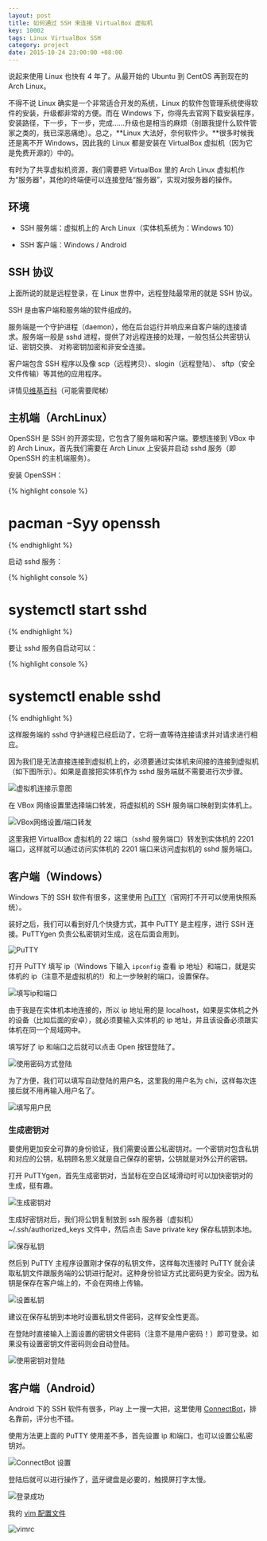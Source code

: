 ```yaml
---
layout: post
title: 如何通过 SSH 来连接 VirtualBox 虚拟机
key: 10002
tags: Linux VirtualBox SSH
category: project
date: 2015-10-24 23:00:00 +08:00
---
```


说起来使用 Linux 也快有 4 年了。从最开始的 Ubuntu 到 CentOS 再到现在的 Arch Linux。

不得不说 Linux 确实是一个非常适合开发的系统，Linux 的软件包管理系统使得软件的安装，升级都非常的方便。而在 Windows 下，你得先去官网下载安装程序，安装路径，下一步，下一步，完成……升级也是相当的麻烦（别跟我提什么软件管家之类的，我已深恶痛绝）。总之，**Linux 大法好，奈何软件少。**很多时候我还是离不开 Windows，因此我的 Linux 都是安装在 VirtualBox 虚拟机（因为它是免费开源的）中的。

有时为了共享虚拟机资源，我们需要把 VirtualBox 里的 Arch Linux 虚拟机作为“服务器”，其他的终端便可以连接登陆“服务器”，实现对服务器的操作。
<!--more-->

## 环境

- SSH 服务端：虚拟机上的 Arch Linux（实体机系统为：Windows 10）

- SSH 客户端：Windows / Android

## SSH 协议

上面所说的就是远程登录，在 Linux 世界中，远程登陆最常用的就是 SSH 协议。

SSH 是由客户端和服务端的软件组成的。

服务端是一个守护进程（daemon），他在后台运行并响应来自客户端的连接请求。服务端一般是 sshd 进程，提供了对远程连接的处理，一般包括公共密钥认证、密钥交换、 对称密钥加密和非安全连接。

客户端包含 SSH 程序以及像 scp（远程拷贝）、slogin（远程登陆）、 sftp（安全文件传输）等其他的应用程序。

详情见[维基百科](https://zh.wikipedia.org/wiki/Secure_Shell)（可能需要爬梯）

## 主机端（ArchLinux）

OpenSSH 是 SSH 的开源实现，它包含了服务端和客户端。要想连接到 VBox 中的 Arch Linux，首先我们需要在 Arch Linux 上安装并启动 sshd 服务（即 OpenSSH 的主机端服务）。

安装 OpenSSH：

{% highlight console %}
# pacman -Syy openssh
{% endhighlight %}

启动 sshd 服务：

{% highlight console %}
# systemctl start sshd
{% endhighlight %}

要让 sshd 服务自启动可以：

{% highlight console %}
# systemctl enable sshd
{% endhighlight %}

这样服务端的 sshd 守护进程已经启动了，它将一直等待连接请求并对请求进行相应。

因为我们是无法直接连接到虚拟机上的，必须要通过实体机来间接的连接到虚拟机（如下图所示）。如果是直接把实体机作为 sshd 服务端就不需要进行次步骤。

![虚拟机连接示意图](https://ww2.sinaimg.cn/large/73bd9e13jw1exdn5mgqedj20d609z0ss.jpg)

在 VBox 网络设置里选择端口转发，将虚拟机的 SSH 服务端口映射到实体机上。

![VBox网络设置/端口转发](https://ww3.sinaimg.cn/large/73bd9e13jw1ex0xxg0sqnj20hc099t8p.jpg)

这里我把 VirtualBox 虚拟机的 22 端口（sshd 服务端口）转发到实体机的 2201 端口，这样就可以通过访问实体机的 2201 端口来访问虚拟机的 sshd 服务端口。

## 客户端（Windows）

Windows 下的 SSH 软件有很多，这里使用 [PuTTY](http://www.putty.org/)（官网打不开可以使用快照系统）。

装好之后，我们可以看到好几个快捷方式，其中 PuTTY 是主程序，进行 SSH 连接。PuTTYgen 负责公私密钥对生成，这在后面会用到。

![PuTTY](https://ww4.sinaimg.cn/large/73bd9e13jw1exdp9flr7lj204k072aa8.jpg)

打开 PuTTY 填写 ip（Windows 下输入 `ipconfig` 查看 ip 地址）和端口，就是实体机的 ip（注意不是虚拟机的!）和上一步映射的端口，设置保存。

![填写ip和端口](https://ww4.sinaimg.cn/large/73bd9e13jw1ex0xxh007qj20ck0c5aag.jpg)

由于我是在实体机本地连接的，所以 ip 地址用的是 localhost，如果是实体机之外的设备（比如后面的安卓），就必须要输入实体机的 ip 地址，并且该设备必须跟实体机在同一个局域网中。

填写好了 ip 和端口之后就可以点击 Open 按钮登陆了。

![使用密码方式登陆](https://ww3.sinaimg.cn/large/73bd9e13jw1ex0xxl9bj9j20id0bmgli.jpg)

为了方便，我们可以填写自动登陆的用户名，这里我的用户名为 chi，这样每次连接后就不用再输入用户名了。

![填写用户民](https://ww3.sinaimg.cn/large/73bd9e13jw1ex0xxhp0zpj20ck0c5glx.jpg)

### 生成密钥对

要使用更加安全可靠的身份验证，我们需要设置公私密钥对。一个密钥对包含私钥和对应的公钥，私钥顾名思义就是自己保存的密钥，公钥就是对外公开的密钥。

打开 PuTTYgen，首先生成密钥对，当鼠标在空白区域滑动时可以加快密钥对的生成，挺有趣。

![生成密钥对](https://ww4.sinaimg.cn/large/73bd9e13jw1ex0xxjphp5j20db0cygls.jpg)

生成好密钥对后，我们将公钥复制放到 ssh 服务器（虚拟机）~/.ssh/authorized_keys 文件中，然后点击 Save private key 保存私钥到本地。

![保存私钥](https://ww2.sinaimg.cn/large/73bd9e13jw1ex0xxk1dexj20db0cy0tc.jpg)

然后到 PuTTY 主程序设置刚才保存的私钥文件，这样每次连接时 PuTTY 就会读取私钥文件跟服务端的公钥进行配对。这种身份验证方式比密码更为安全。因为私钥是保存在客户端上的，不会在网络上传输。

![设置私钥](https://ww2.sinaimg.cn/large/73bd9e13jw1ex0xxiw0wlj20ck0c50t4.jpg)

建议在保存私钥到本地时设置私钥文件密码，这样安全性更高。

在登陆时直接输入上面设置的密钥文件密码（注意不是用户密码！）即可登录。如果没有设置密钥文件密码则会自动登陆。

![使用密钥对登陆](https://ww3.sinaimg.cn/large/73bd9e13jw1exdos2mzglj20id0bmgli.jpg)

## 客户端（Android）

Android 下的 SSH 软件有很多，Play 上一搜一大把，这里使用 [ConnectBot](https://play.google.com/store/apps/details?id=org.connectbot&hl=zh-CN)，排名靠前，评分也不错。

使用方法更上面的 PuTTY 使用差不多，首先设置 ip 和端口，也可以设置公私密钥对。

![ConnectBot 设置](https://ww4.sinaimg.cn/large/73bd9e13jw1exdrnkq13tj218g1z447u.jpg)

登陆后就可以进行操作了，蓝牙键盘是必要的，触摸屏打字太慢。

![登录成功](https://ww3.sinaimg.cn/large/73bd9e13jw1exdrnjix2uj218g1z4qfh.jpg)

我的 [vim 配置文件](https://github.com/kitian616/vimrc)

![vimrc](https://ww2.sinaimg.cn/large/73bd9e13jw1exdrnih755j218g1z47n8.jpg)
